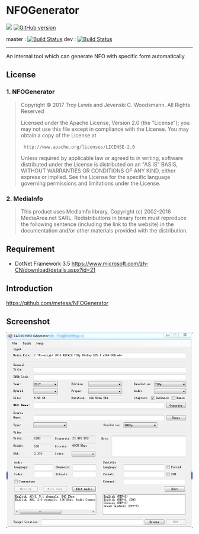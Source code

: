 # NFOGenerator
[![](https://img.shields.io/badge/TAiCHi-encoding-brightgreen.svg?style=flat)](https://github.com/metesa/NFOGenerator)
[![GitHub version](https://badge.fury.io/gh/metesa%2FNFOGenerator.svg)](https://badge.fury.io/gh/metesa%2FNFOGenerator)

master : [![Build Status](https://travis-ci.org/metesa/NFOGenerator.svg?branch=master)](https://travis-ci.org/metesa/NFOGenerator)
dev    : [![Build Status](https://travis-ci.org/metesa/NFOGenerator.svg?branch=dev)](https://travis-ci.org/metesa/NFOGenerator)

---
An internal tool which can generate NFO with specific form automatically.

## License

### 1. NFOGenerator

>  Copyright © 2017 Troy Lewis and Jevenski C. Woodsmann. All Rights Reserved
>
>  Licensed under the Apache License, Version 2.0 (the "License");
>  you may not use this file except in compliance with the License.
>  You may obtain a copy of the License at
>
>      http://www.apache.org/licenses/LICENSE-2.0
>
>  Unless required by applicable law or agreed to in writing, software
>  distributed under the License is distributed on an "AS IS" BASIS,
>  WITHOUT WARRANTIES OR CONDITIONS OF ANY KIND, either express or implied.
>  See the License for the specific language governing permissions and
>  limitations under the License.

### 2. MediaInfo
> This product uses MediaInfo library, Copyright (c) 2002-2016 MediaArea.net SARL.
> Redistributions in binary form must reproduce the following sentence (including the link to the website) in the documentation and/or other materials provided with the distribution.

## Requirement

* DotNet Framework 3.5
https://www.microsoft.com/zh-CN/download/details.aspx?id=21

## Introduction

https://github.com/metesa/NFOGenerator

## Screenshot

![screens](./Screenshots/Screenshot_v2.png)
